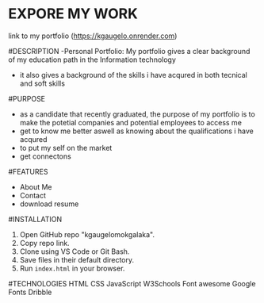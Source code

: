 # EXPORE MY WORK 
link to my portfolio (https://kgaugelo.onrender.com)


#DESCRIPTION 
-Personal Portfolio: My portfolio gives a clear background of my education path in the Information technology
-  it also gives a background of the skills i have acqured in both tecnical and soft skills

  
#PURPOSE
- as a candidate that recently graduated, the purpose of my portfolio is to make the potetial companies and potential employees to access me
- get to know me better aswell as knowing about the qualifications i have acqured
- to put my self on the market
- get connectons


#FEATURES
- About Me
- Contact
- download resume


#INSTALLATION 
1. Open GitHub repo "kgaugelomokgalaka".
2. Copy repo link.
3. Clone using VS Code or Git Bash.
4. Save files in their default directory.
5. Run `index.html` in your browser.


#TECHNOLOGIES
HTML
CSS
JavaScript
W3Schools
Font awesome
Google Fonts
Dribble
